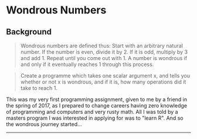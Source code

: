 # Wondrous Numbers

## Background

> Wondrous numbers are defined thus: Start with an arbitrary natural number. If the number is even, divide it by 2. If it is odd, multiply by 3 and add 1. Repeat until you come out with 1. A number is wondrous if and only if it eventually reaches 1 through this process.

> Create a programme which takes one scalar argument x, and tells you whether or not x is wondrous, and if it is, how many operations did it take to reach 1.

This was my very first programming assignment, given to me by a friend in the spring of 2017, as I prepared to change careers having zero knowledge of programming and computers and very rusty math. All I was told by a masters program I was interested in applying for was to "learn R". And so the wondrous journey started...


---

